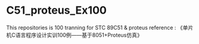 # C51_proteus_Ex100
This repositories is 100 tranning for STC 89C51 & proteus
reference : 《单片机C语言程序设计实训100例——基于8051+Proteus仿真》
